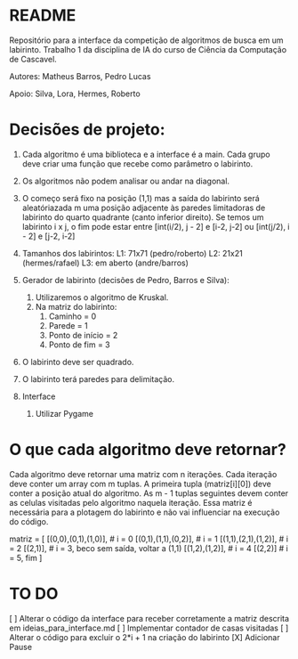 # README

Repositório para a interface da competição de algoritmos de busca em um labirinto. Trabalho 1 da disciplina de IA do curso de Ciência da Computação de Cascavel.

Autores: Matheus Barros, Pedro Lucas

Apoio: Silva, Lora, Hermes, Roberto

# Decisões de projeto:

1. Cada algoritmo é uma biblioteca e a interface é a main. Cada grupo deve criar uma função que recebe como parâmetro o labirinto. 
2. Os algoritmos não podem analisar ou andar na diagonal.
3. O começo será fixo na posição (1,1) mas a saída do labirinto será aleatóriazada m uma posição adjacente às paredes limitadoras de labirinto do quarto quadrante (canto inferior direito). Se temos um labirinto i x j, o fim pode estar entre [int(i/2), j - 2] e [i-2, j-2] ou [int(j/2), i - 2] e [j-2, i-2]

4. Tamanhos dos labirintos: 
    L1: 71x71 (pedro/roberto)
    L2: 21x21 (hermes/rafael)
    L3: em aberto (andre/barros)
5. Gerador de labirinto (decisões de Pedro, Barros e Silva):
    1. Utilizaremos o algoritmo de Kruskal.
    2. Na matriz do labirinto: 
        1. Caminho = 0
        2. Parede = 1
        3. Ponto de início = 2
        4. Ponto de fim = 3
6. O labirinto deve ser quadrado.
7. O labirinto terá paredes para delimitação.
8. Interface
    1. Utilizar Pygame

# O que cada algoritmo deve retornar?

Cada algoritmo deve retornar uma matriz com n iterações. Cada iteração deve conter um array com m tuplas. A primeira tupla (matriz[i][0]) deve conter a posição atual do algoritmo. As m - 1 tuplas seguintes devem conter as celulas visitadas pelo algoritmo naquela iteração.
Essa matriz é necessária para a plotagem do labirinto e não vai influenciar na execução do código.

matriz = [
    [(0,0),(0,1),(1,0)], # i = 0
    [(0,1),(1,1),(0,2)], # i = 1
    [(1,1),(2,1),(1,2)], # i = 2
    [(2,1)],             # i = 3, beco sem saída, voltar a (1,1)
    [(1,2),(1,2)], # i = 4
    [(2,2)]              # i = 5, fim
]

# TO DO

[ ] Alterar o código da interface para receber corretamente a matriz descrita em ideias_para_interface.md
[ ] Implementar contador de casas visitadas
[ ] Alterar o código para excluir o 2*i + 1 na criação do labirinto
[X] Adicionar Pause
